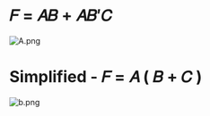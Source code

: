 # 𝐹 = 𝐴𝐵 + 𝐴𝐵′𝐶

![A.png](https://github.com/Tan12d/HDL-Code/assets/100254217/71fbd9c5-b22d-4ee7-991e-283afd30da87)

# Simplified - 𝐹 = 𝐴 ( 𝐵 + 𝐶 )

![b.png](https://github.com/Tan12d/HDL-Code/assets/100254217/fa036ae5-96cc-40cd-8ea0-b3e80e6414ef)

